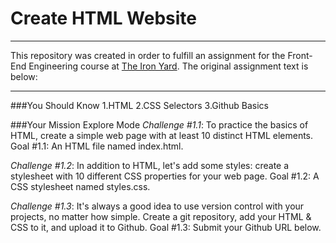 # Create HTML Website
***
This repository was created in order to fulfill an assignment for the Front-End Engineering course at [The Iron Yard](https://www.theironyard.com/locations/charleston.html). The original assignment text is below:
***

###You Should Know
1.HTML
2.CSS Selectors
3.Github Basics

###Your Mission
Explore Mode
_Challenge #1.1_: To practice the basics of HTML, create a simple web page with at least 10 distinct HTML elements. Goal #1.1: An HTML file named index.html.

_Challenge #1.2_: In addition to HTML, let's add some styles: create a stylesheet with 10 different CSS properties for your web page. Goal #1.2: A CSS stylesheet named styles.css.

_Challenge #1.3_: It's always a good idea to use version control with your projects, no matter how simple. Create a git repository, add your HTML & CSS to it, and upload it to Github. Goal #1.3: Submit your Github URL below.
